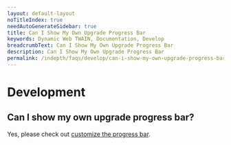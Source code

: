 ```yaml
---
layout: default-layout
noTitleIndex: true
needAutoGenerateSidebar: true
title: Can I Show My Own Upgrade Progress Bar
keywords: Dynamic Web TWAIN, Documentation, Develop
breadcrumbText: Can I Show My Own Upgrade Progress Bar
description: Can I Show My Own Upgrade Progress Bar
permalink: /indepth/faqs/develop/can-i-show-my-own-upgrade-progress-bar.html
---
```


# Development

## Can I show my own upgrade progress bar? 

 Yes, please check out [customize the progress bar]({{site.indepth}}features/ui.html#progress-bar).
